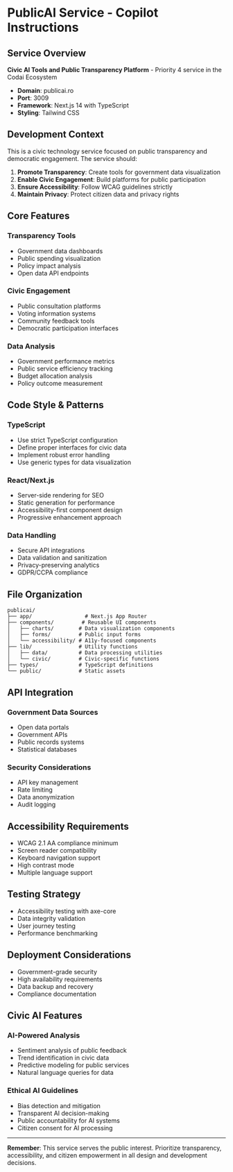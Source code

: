 # PublicAI Service - Copilot Instructions

## Service Overview

**Civic AI Tools and Public Transparency Platform** - Priority 4 service in the Codai Ecosystem

- **Domain**: publicai.ro
- **Port**: 3009
- **Framework**: Next.js 14 with TypeScript
- **Styling**: Tailwind CSS

## Development Context

This is a civic technology service focused on public transparency and democratic engagement. The service should:

1. **Promote Transparency**: Create tools for government data visualization
2. **Enable Civic Engagement**: Build platforms for public participation
3. **Ensure Accessibility**: Follow WCAG guidelines strictly
4. **Maintain Privacy**: Protect citizen data and privacy rights

## Core Features

### Transparency Tools

- Government data dashboards
- Public spending visualization
- Policy impact analysis
- Open data API endpoints

### Civic Engagement

- Public consultation platforms
- Voting information systems
- Community feedback tools
- Democratic participation interfaces

### Data Analysis

- Government performance metrics
- Public service efficiency tracking
- Budget allocation analysis
- Policy outcome measurement

## Code Style & Patterns

### TypeScript

- Use strict TypeScript configuration
- Define proper interfaces for civic data
- Implement robust error handling
- Use generic types for data visualization

### React/Next.js

- Server-side rendering for SEO
- Static generation for performance
- Accessibility-first component design
- Progressive enhancement approach

### Data Handling

- Secure API integrations
- Data validation and sanitization
- Privacy-preserving analytics
- GDPR/CCPA compliance

## File Organization

```
publicai/
├── app/                 # Next.js App Router
├── components/         # Reusable UI components
│   ├── charts/        # Data visualization components
│   ├── forms/         # Public input forms
│   └── accessibility/ # A11y-focused components
├── lib/               # Utility functions
│   ├── data/          # Data processing utilities
│   └── civic/         # Civic-specific functions
├── types/             # TypeScript definitions
└── public/            # Static assets
```

## API Integration

### Government Data Sources

- Open data portals
- Government APIs
- Public records systems
- Statistical databases

### Security Considerations

- API key management
- Rate limiting
- Data anonymization
- Audit logging

## Accessibility Requirements

- WCAG 2.1 AA compliance minimum
- Screen reader compatibility
- Keyboard navigation support
- High contrast mode
- Multiple language support

## Testing Strategy

- Accessibility testing with axe-core
- Data integrity validation
- User journey testing
- Performance benchmarking

## Deployment Considerations

- Government-grade security
- High availability requirements
- Data backup and recovery
- Compliance documentation

## Civic AI Features

### AI-Powered Analysis

- Sentiment analysis of public feedback
- Trend identification in civic data
- Predictive modeling for public services
- Natural language queries for data

### Ethical AI Guidelines

- Bias detection and mitigation
- Transparent AI decision-making
- Public accountability for AI systems
- Citizen consent for AI processing

---

**Remember**: This service serves the public interest. Prioritize transparency, accessibility, and citizen empowerment in all design and development decisions.
